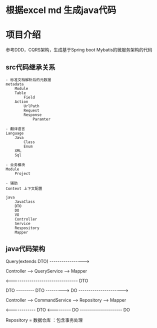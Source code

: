 # 根据excel md 生成java代码

# 项目介绍
参考DDD，CQRS架构，生成基于Spring boot Mybatis的微服务架构的代码

## src代码继承关系
```
- 标准文档解析后的元数据
metadata 
    Module
    Table
        Field
    Action
        UrlPath
        Request
        Response
            Paramter

- 翻译语言
Language 
    Java
        Class
        Enum
    XML
    Sql

- 业务模块
Module
    Project

- 辅助
Context 上下文配置

java
    JavaClass
    DTO
    DO
    VO
    Controller
    Service
    Respository
    Mapper
```

## java代码架构 
Query(extends DTO) ----------------->  

Controller --> QueryService --> Mapper

<--------------------------------- DTO

DTO --------- DTO ---------> DO ---------------------->

Controller --> CommandService --> Repository --> Mapper

<------------ DTO <--------- DO --------------------- DO 



Repository = 数据仓库 ：包含事务处理